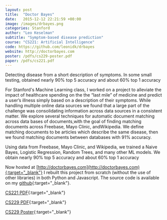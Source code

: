 ```yaml
---
layout: post
title:  "Doctor Bayes"
date:   2015-12-12 22:21:59 +00:00
image: /images/drbayes.png
categories: Stanford
author: "Leo Keselman"
subtitle: "Symptom-based disease prediction"
course: "CS221: Artificial Intelligence" 
code: https://github.com/leonidk/drbayes
website: http://doctorbayes.com
poster: /pdfs/cs229-poster.pdf
paper: /pdfs/cs221.pdf
---
```


Detecting disease from a short description of symptoms. In some small testing, obtained nearly 90% top 5 accuracy and about 60% top 1 accuracy 

For Stanford's Machine Learning class, I worked on a project to alleviate the impact of healthcare spending on the the “last mile” of medicine and predict a user’s illness simply based on a description of their symptoms. While handling multiple online data sources we found that a large part of the challenge was consolidating information across data sources in a consistent matter. We explore several techniques for automatic document matching across data bases of documents,with the goal of finding matching documents across Freebase, Mayo Clinic, andWikipedia. We define matching documents to be articles which describe the same disease, then we found matching documents between databases with 91% accuracy. 

Using data from Freebase, Mayo Clinic, and Wikipedia, we trained a Naive Bayes, Logistic Regression, Random Trees, and many other ML models. We obtain nearly 90% top 5 accuracy and about 60% top 1 accuracy 


Now hosted at [http://doctorbayes.com](http://doctorbayes.com){:target="_blank"} I rebuilt this project from scratch (without the use of other libraries) in both Python and Javascript. The source code is available on my [github](https://github.com/leonidk/drbayes){:target="_blank"}.


[CS221 PDF](/pdfs/cs221.pdf){:target="_blank"}

[CS229 PDF](/pdfs/cs229.pdf){:target="_blank"}

[CS229 Poster](/pdfs/cs229-poster.pdf){:target="_blank"}
